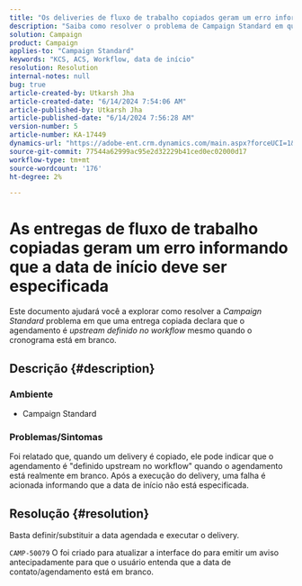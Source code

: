 ```yaml
---
title: "Os deliveries de fluxo de trabalho copiados geram um erro informando que a data de início deve ser especificada"
description: "Saiba como resolver o problema de Campaign Standard em que um delivery copiado declara que o agendamento está definido upstream no fluxo de trabalho quando o agendamento está em branco."
solution: Campaign
product: Campaign
applies-to: "Campaign Standard"
keywords: "KCS, ACS, Workflow, data de início"
resolution: Resolution
internal-notes: null
bug: true
article-created-by: Utkarsh Jha
article-created-date: "6/14/2024 7:54:06 AM"
article-published-by: Utkarsh Jha
article-published-date: "6/14/2024 7:56:28 AM"
version-number: 5
article-number: KA-17449
dynamics-url: "https://adobe-ent.crm.dynamics.com/main.aspx?forceUCI=1&pagetype=entityrecord&etn=knowledgearticle&id=04228a43-232a-ef11-840a-000d3a5a67ba"
source-git-commit: 77544a62999ac95e2d32229b41ced0ec02000d17
workflow-type: tm+mt
source-wordcount: '176'
ht-degree: 2%

---
```


# As entregas de fluxo de trabalho copiadas geram um erro informando que a data de início deve ser especificada


Este documento ajudará você a explorar como resolver a *Campaign Standard* problema em que uma entrega copiada declara que o agendamento é *upstream definido no workflow* mesmo quando o cronograma está em branco.

## Descrição {#description}


### <b>Ambiente</b>

- Campaign Standard




### <b>Problemas/Sintomas</b>

Foi relatado que, quando um delivery é copiado, ele pode indicar que o agendamento é &quot;definido upstream no workflow&quot; quando o agendamento está realmente em branco. Após a execução do delivery, uma falha é acionada informando que a data de início não está especificada.


## Resolução {#resolution}


Basta definir/substituir a data agendada e executar o delivery.

`CAMP-50079` O foi criado para atualizar a interface do para emitir um aviso antecipadamente para que o usuário entenda que a data de contato/agendamento está em branco.
